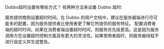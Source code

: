 Dubbo超时设置有哪些方式？
有两种方法来设置 Dubbo 超时:

服务提供商侧设置超时时间。在 Dubbo 的用户文档中，建议在服务器端进行尽可能多的配置，因为服务提供者比使用者更了解它所提供的服务特征。
配置消费者端的超时时间。如果在消费者端设置超时时间，则服务优先级更高。这是因为服务调用方在设置超时控制方面具有更大的灵活性。如果使用者超时，则服务器线程不进行自定义并生成警告。
 